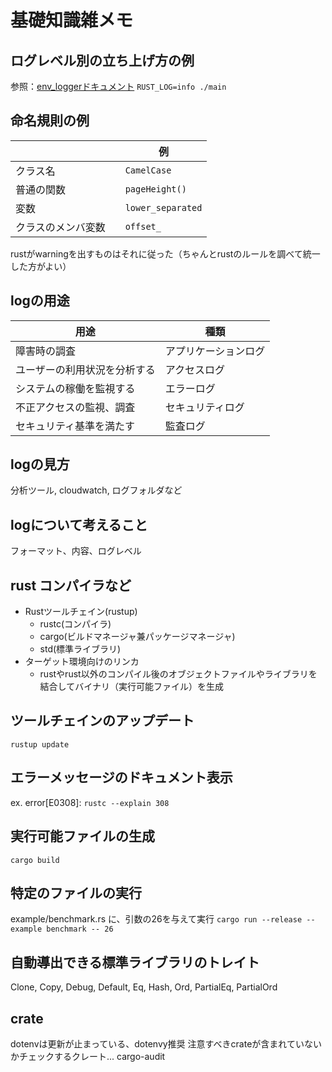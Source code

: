 # 基礎知識雑メモ

## ログレベル別の立ち上げ方の例
参照：[env_loggerドキュメント](https://docs.rs/env_logger/latest/env_logger/)
``RUST_LOG=info ./main``

## 命名規則の例
| | 例 |
| --- | --- |
| クラス名 | ``CamelCase`` |
| 普通の関数 | ``pageHeight()`` |
| 変数 | ``lower_separated`` |
| クラスのメンバ変数　| ``offset_`` |

rustがwarningを出すものはそれに従った（ちゃんとrustのルールを調べて統一した方がよい）

## logの用途
| 用途 | 種類 |
| --- | --- |
| 障害時の調査 | アプリケーションログ |
| ユーザーの利用状況を分析する | アクセスログ |
| システムの稼働を監視する | エラーログ |
| 不正アクセスの監視、調査 | セキュリティログ |
| セキュリティ基準を満たす | 監査ログ |

## logの見方
分析ツール, cloudwatch, ログフォルダなど

## logについて考えること
フォーマット、内容、ログレベル

## rust コンパイラなど
- Rustツールチェイン(rustup)
  - rustc(コンパイラ)
  - cargo(ビルドマネージャ兼パッケージマネージャ)
  - std(標準ライブラリ)
- ターゲット環境向けのリンカ
  - rustやrust以外のコンパイル後のオブジェクトファイルやライブラリを結合してバイナリ（実行可能ファイル）を生成

## ツールチェインのアップデート
```
rustup update
```

## エラーメッセージのドキュメント表示
ex. error[E0308]: `` rustc --explain 308 ``

## 実行可能ファイルの生成
`` cargo build ``

## 特定のファイルの実行
example/benchmark.rs に、引数の26を与えて実行
`` cargo run --release --example benchmark -- 26 ``

## 自動導出できる標準ライブラリのトレイト
Clone, Copy, Debug, Default, Eq, Hash, Ord, PartialEq, PartialOrd

## crate
dotenvは更新が止まっている、dotenvy推奨
注意すべきcrateが含まれていないかチェックするクレート... cargo-audit


